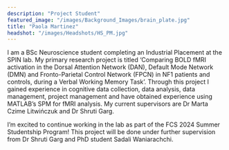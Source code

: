 ```yaml
---
description: "Project Student"
featured_image: "/images/Background_Images/brain_plate.jpg"
title: "Paola Martinez"
headshot: "/images/Headshots/HS_PM.jpg"
---
```


<!-- ![img](/images/Headshots/HS_CLC2.jpg) -->

I am a BSc Neuroscience student completing an Industrial Placement at the SPIN  lab. My primary research project is titled ‘Comparing BOLD fMRI activation in the Dorsal Attention Network (DAN), Default Mode Network (DMN) and Fronto-Parietal Control Network (FPCN) in NF1 patients and controls, during a Verbal Working Memory Task’. Through this project I gained experience in cognitive data collection, data analysis, data management, project management and have obtained experience using MATLAB’s SPM for fMRI analysis. My current supervisors are Dr Marta Czime Litwińczuk and Dr Shruti Garg. 

I’m excited to continue working in the lab as part of the FCS 2024 Summer Studentship Program! This project will be done under further supervision from Dr Shruti Garg and PhD student Sadali Waniarachchi. 



